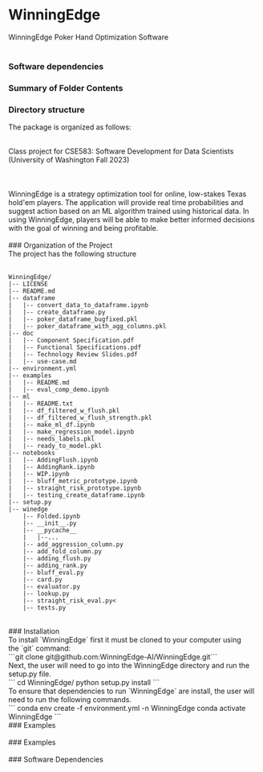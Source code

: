 # WinningEdge
WinningEdge Poker Hand Optimization Software <br>
<br>

### Software dependencies


### Summary of Folder Contents


### Directory structure
The package is organized as follows:

<br>
Class project for CSE583: Software Development for Data Scientists <br>(University of Washington Fall 2023)<br>
<br>
<br>
<br>
WinningEdge is a strategy optimization tool for online, low-stakes Texas hold'em players. The application will provide real time probabilities and suggest action based on an ML algorithm trained using historical data. In using WinningEdge, players will be able to make better informed decisions with the goal of winning and being profitable.
<br>
<br>
### Organization of the Project<br>
The project has the following structure<br>
<br>

```
WinningEdge/
|-- LICENSE
|-- README.md
|-- dataframe
|   |-- convert_data_to_dataframe.ipynb
|   |-- create_dataframe.py
|   |-- poker_dataframe_bugfixed.pkl
|   |-- poker_dataframe_with_agg_columns.pkl
|-- doc
|   |-- Component Specification.pdf
|   |-- Functional Specifications.pdf
|   |-- Technology Review Slides.pdf
|   |-- use-case.md
|-- environment.yml
|-- examples
|   |-- README.md
|   |-- eval_comp_demo.ipynb
|-- ml
|   |-- README.txt
|   |-- df_filtered_w_flush.pkl
|   |-- df_filtered_w_flush_strength.pkl
|   |-- make_ml_df.ipynb
|   |-- make_regression_model.ipynb
|   |-- needs_labels.pkl
|   |-- ready_to_model.pkl
|-- notebooks
|   |-- AddingFlush.ipynb
|   |-- AddingRank.ipynb
|   |-- WIP.ipynb
|   |-- bluff_metric_prototype.ipynb
|   |-- straight_risk_prototype.ipynb
|   |-- testing_create_dataframe.ipynb
|-- setup.py
|-- winedge
    |-- Folded.ipynb
    |-- __init__.py
    |-- __pycache__
    |   |--...
    |-- add_aggression_column.py
    |-- add_fold_column.py
    |-- adding_flush.py
    |-- adding_rank.py
    |-- bluff_eval.py
    |-- card.py
    |-- evaluator.py
    |-- lookup.py
    |-- straight_risk_eval.py<
    |-- tests.py
```

<br>
### Installation<br>
To install `WinningEdge` first it must be cloned to your computer using<br>
the `git` command:<br>
```git clone git@github.com:WinningEdge-AI/WinningEdge.git```<br>
Next, the user will need to go into the WinningEdge directory and run the setup.py file.<br>
```
cd WinningEdge/
python setup.py install
``` <br>
To ensure that dependencies to run `WinningEdge` are install, the user will need to run the following commands.<br>
```
conda env create -f environment.yml -n WinningEdge
conda activate WinningEdge
```

<br>
### Examples <br>
<br>
### Examples <br>
<br>
### Software Dependencies <br>



